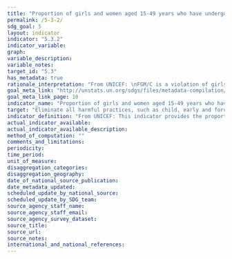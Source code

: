 ```yaml
---
title: "Proportion of girls and women aged 15-49 years who have undergone female genital mutilation/cutting, by age"
permalink: /5-3-2/
sdg_goal: 5
layout: indicator
indicator: "5.3.2"
indicator_variable: 
graph: 
variable_description: 
variable_notes: 
target_id: "5.3"
has_metadata: true
rationale_interpretation: "From UNICEF: \nFGM/C is a violation of girls' and women's human rights. There is also a large body of literature documenting the adverse health consequences of FGM/C over both the short and long term. FGM/C is condemned by a number of international treaties and conventions including the Universal Declaration of Human Right (Article 25). FGM/C can also be considered as a form of violence against women, and therefore the UN Convention on the Elimination of All Forms of Discrimination against Women can be invoked. Similarly, defining it as a form of torture brings it under the rubric of the Convention against Torture and Other Cruel, Inhuman, or Degrading Treatment or Punishment. Moreover, since FGM/C is regarded as a traditional practice prejudicial to the health of children and is, in most cases, performed on minors, it violates the Convention on the Rights of the Child. Existing national legislation in many countries also include explicit bans against FGM/C. \n\nFrom WHO: \n Female genital mutilation (FGM) comprises all procedures that involve the partial or total removal of external genitalia or other injury to the female genital organs for non-medical reasons [1]. Although it is internationally recognized as a violation of human rights (including: the right to non-discrimination on the grounds of sex; the right to life; the right to the highest attainable standard of health; the right to freedom From torture or cruel, inhuman or degrading treatment; and the rights of the child), and legislation to prohibit the procedure has been put in place in many countries, the practice has still been documented. \nWHO classifies FGM into four types: [1] \n\tType I: Partial or total removal of the clitoris and/or the prepuce (clitoridectomy). \n\tType II: Partial or total removal of the clitoris and the labia minora, with or without excision of the labia majora (excision). \n\tType III: Narrowing of the vaginal orifice with the creation of a covering seal by cutting and appositioning the labia minora and/or the labia majora, with or without excision of the clitoris (infibulation). \n\tType IV: All other harmful procedures to the female genitalia for non-medical purposes, for example: pricking, pulling, piercing, incising, scraping and cauterization. \nThe removal of or damage to healthy, normal genital tissue interferes with the natural functioning of the body and causes several immediate and long-term health consequences."
goal_meta_link: "http://unstats.un.org/sdgs/files/metadata-compilation/Metadata-Goal-5.pdf"
goal_meta_link_page: 10
indicator_name: "Proportion of girls and women aged 15-49 years who have undergone female genital mutilation/cutting, by age"
target: "Eliminate all harmful practices, such as child, early and forced marriage and female genital mutilation."
indicator_definition: "From UNICEF: This indicator provides the proportion of girls and women aged 15 to 49 years who have undergone female genital mutilation/cutting (FGM/C). It is calculated by dividing the number of girls and women aged 15-49 who have undergone FGM/C by the total number of girls and women aged 15-49 in the population From WHO: The numerator is the number of women and girls who have undergone a FGM procedure (Type 1 to IV). The denominator is the number of women and girls in the same population"
actual_indicator_available: 
actual_indicator_available_description: 
method_of_computation: ""
comments_and_limitations: 
periodicity: 
time_period: 
unit_of_measure: 
disaggregation_categories: 
disaggregation_geography: 
date_of_national_source_publication: 
date_metadata_updated: 
scheduled_update_by_national_source: 
scheduled_update_by_SDG_team: 
source_agency_staff_name: 
source_agency_staff_email: 
source_agency_survey_dataset: 
source_title: 
source_url: 
source_notes: 
international_and_national_references: 
---
```


